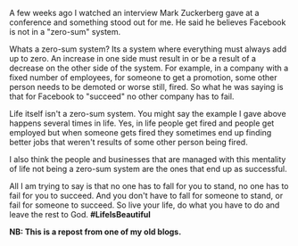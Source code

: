 A few weeks ago I watched an interview Mark Zuckerberg gave at a conference and something stood out for me. He said he believes Facebook is not in a "zero-sum" system.

Whats a zero-sum system? Its a system where everything must always add up to zero. An increase in one side must result in or be a result of a decrease on the other side of the system. For example, in a company with a fixed number of employees, for someone to get a promotion, some other person needs to be demoted or worse still, fired. So what he was saying is that for Facebook to "succeed" no other company has to fail.

Life itself isn't a zero-sum system. You might say the example I gave above happens several times in life. Yes, in life people get fired and people get employed but when someone gets fired they sometimes end up finding better jobs that weren't results of some other person being fired.

I also think the people and businesses that are managed with this mentality of life not being a zero-sum system are the ones that end up as successful.

All I am trying to say is that no one has to fall for you to stand, no one has to fail for you to succeed. And you don't have to fall for someone to stand, or fail for someone to succeed. So live your life, do what you have to do and leave the rest to God. **#LifeIsBeautiful**

**NB: This is a repost from one of my old blogs.**